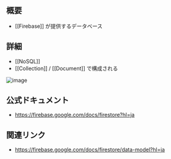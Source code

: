 ## 概要
- [[Firebase]] が提供するデータベース

## 詳細
- [[NoSQL]]
- [[Collection]] / [[Document]] で構成される

![image](https://i.imgur.com/qPO14hz.png)

## 公式ドキュメント
- https://firebase.google.com/docs/firestore?hl=ja

## 関連リンク
- https://firebase.google.com/docs/firestore/data-model?hl=ja
